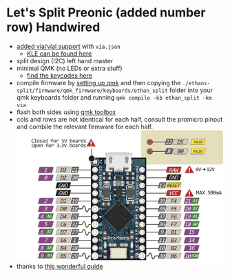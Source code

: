 # Let's Split Preonic (added number row) Handwired

- [added via/vial support](https://get.vial.today/docs/porting-to-via.html) with ``via.json``
  - [KLE can be found here](http://www.keyboard-layout-editor.com/##@@_x:1.75%3B&=0,0&=0,1&=0,2&=0,3&=0,4&=0,5&=0,6&_x:1%3B&=0,7&=0,8&=0,9&=0,10&=0,11&_w:2%3B&=0,12%3B&@_x:1.25&w:1.5%3B&=1,0&=1,1&=1,2&=1,3&=1,4&=1,5&=1,6&_x:1%3B&=1,7&=1,8&=1,9&=1,10&=1,11&=1,12&=1,13%3B&@_x:1.25&w:1.5%3B&=2,0&=2,1&=2,2&=2,3&=2,4&=2,5&=2,6&_x:1%3B&=2,7&=2,8&=2,9&=2,10&=2,11&=2,12&=2,13%3B&@_x:0.5&w:2.25%3B&=3,0&=3,1&=3,2&=3,3&=3,4&=3,5&=3,6&_x:1%3B&=3,7&=3,8&=3,9&=3,10&=3,11&=3,12&=3,13%3B&@_x:0.5&w:2.25%3B&=4,0&=4,1&=4,2&=4,3&=4,4&_h:2%3B&=4,5&=4,6&_x:1%3B&=4,7&=4,8&=4,9%3B&@_x:5.75%3B&=5,4&_x:1%3B&=5,6&_x:1%3B&=5,7&=5,8&=5,9)
- split design (I2C) left hand master
- minimal QMK (no LEDs or extra stuff)
  - [find the keycodes here](https://github.com/qmk/qmk_firmware/blob/master/docs/keycodes.md)
- compile firmware by [setting up qmk](https://docs.qmk.fm/#/newbs_getting_started) and then copying the ``./ethans-split/firmware/qmk_firmware/keyboards/ethan_split`` folder into your qmk keyboards folder and running ``qmk compile -kb ethan_split -km via``
- flash both sides using [qmk toolbox](https://github.com/qmk/qmk_toolbox/releases/tag/0.1.1)
- cols and rows are not identical for each half, consult the promicro pinout and combile the relevant firmware for each half.
  ![pro micro pinout](./promicropins.jpg)
- thanks to [this wonderful guide](https://github.com/qmk/qmk_firmware/blob/master/docs/feature_split_keyboard.md)
